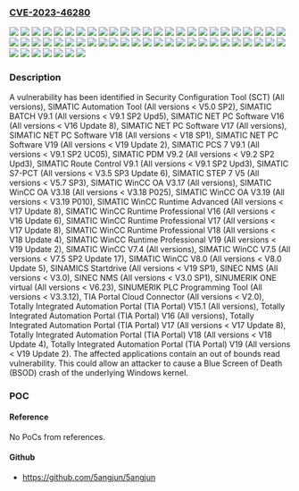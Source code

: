 ### [CVE-2023-46280](https://cve.mitre.org/cgi-bin/cvename.cgi?name=CVE-2023-46280)
![](https://img.shields.io/static/v1?label=Product&message=SIMATIC%20Automation%20Tool&color=blue)
![](https://img.shields.io/static/v1?label=Product&message=SIMATIC%20BATCH%20V9.1&color=blue)
![](https://img.shields.io/static/v1?label=Product&message=SIMATIC%20NET%20PC%20Software%20V16&color=blue)
![](https://img.shields.io/static/v1?label=Product&message=SIMATIC%20NET%20PC%20Software%20V17&color=blue)
![](https://img.shields.io/static/v1?label=Product&message=SIMATIC%20NET%20PC%20Software%20V18&color=blue)
![](https://img.shields.io/static/v1?label=Product&message=SIMATIC%20NET%20PC%20Software%20V19&color=blue)
![](https://img.shields.io/static/v1?label=Product&message=SIMATIC%20PCS%207%20V9.1&color=blue)
![](https://img.shields.io/static/v1?label=Product&message=SIMATIC%20PDM%20V9.2&color=blue)
![](https://img.shields.io/static/v1?label=Product&message=SIMATIC%20Route%20Control%20V9.1&color=blue)
![](https://img.shields.io/static/v1?label=Product&message=SIMATIC%20S7-PCT&color=blue)
![](https://img.shields.io/static/v1?label=Product&message=SIMATIC%20STEP%207%20V5&color=blue)
![](https://img.shields.io/static/v1?label=Product&message=SIMATIC%20WinCC%20OA%20V3.17&color=blue)
![](https://img.shields.io/static/v1?label=Product&message=SIMATIC%20WinCC%20OA%20V3.18&color=blue)
![](https://img.shields.io/static/v1?label=Product&message=SIMATIC%20WinCC%20OA%20V3.19&color=blue)
![](https://img.shields.io/static/v1?label=Product&message=SIMATIC%20WinCC%20Runtime%20Advanced&color=blue)
![](https://img.shields.io/static/v1?label=Product&message=SIMATIC%20WinCC%20Runtime%20Professional%20V16&color=blue)
![](https://img.shields.io/static/v1?label=Product&message=SIMATIC%20WinCC%20Runtime%20Professional%20V17&color=blue)
![](https://img.shields.io/static/v1?label=Product&message=SIMATIC%20WinCC%20Runtime%20Professional%20V18&color=blue)
![](https://img.shields.io/static/v1?label=Product&message=SIMATIC%20WinCC%20Runtime%20Professional%20V19&color=blue)
![](https://img.shields.io/static/v1?label=Product&message=SIMATIC%20WinCC%20V7.4&color=blue)
![](https://img.shields.io/static/v1?label=Product&message=SIMATIC%20WinCC%20V7.5&color=blue)
![](https://img.shields.io/static/v1?label=Product&message=SIMATIC%20WinCC%20V8.0&color=blue)
![](https://img.shields.io/static/v1?label=Product&message=SINAMICS%20Startdrive&color=blue)
![](https://img.shields.io/static/v1?label=Product&message=SINEC%20NMS&color=blue)
![](https://img.shields.io/static/v1?label=Product&message=SINUMERIK%20ONE%20virtual&color=blue)
![](https://img.shields.io/static/v1?label=Product&message=SINUMERIK%20PLC%20Programming%20Tool&color=blue)
![](https://img.shields.io/static/v1?label=Product&message=Security%20Configuration%20Tool%20(SCT)&color=blue)
![](https://img.shields.io/static/v1?label=Product&message=TIA%20Portal%20Cloud%20Connector&color=blue)
![](https://img.shields.io/static/v1?label=Product&message=Totally%20Integrated%20Automation%20Portal%20(TIA%20Portal)%20V15.1&color=blue)
![](https://img.shields.io/static/v1?label=Product&message=Totally%20Integrated%20Automation%20Portal%20(TIA%20Portal)%20V16&color=blue)
![](https://img.shields.io/static/v1?label=Product&message=Totally%20Integrated%20Automation%20Portal%20(TIA%20Portal)%20V17&color=blue)
![](https://img.shields.io/static/v1?label=Product&message=Totally%20Integrated%20Automation%20Portal%20(TIA%20Portal)%20V18&color=blue)
![](https://img.shields.io/static/v1?label=Product&message=Totally%20Integrated%20Automation%20Portal%20(TIA%20Portal)%20V19&color=blue)
![](https://img.shields.io/static/v1?label=Version&message=0%3C%20*%20&color=brighgreen)
![](https://img.shields.io/static/v1?label=Version&message=0%3C%20V16%20Update%206%20&color=brighgreen)
![](https://img.shields.io/static/v1?label=Version&message=0%3C%20V16%20Update%208%20&color=brighgreen)
![](https://img.shields.io/static/v1?label=Version&message=0%3C%20V17%20Update%208%20&color=brighgreen)
![](https://img.shields.io/static/v1?label=Version&message=0%3C%20V18%20SP1%20&color=brighgreen)
![](https://img.shields.io/static/v1?label=Version&message=0%3C%20V18%20Update%204%20&color=brighgreen)
![](https://img.shields.io/static/v1?label=Version&message=0%3C%20V19%20SP1%20&color=brighgreen)
![](https://img.shields.io/static/v1?label=Version&message=0%3C%20V19%20Update%202%20&color=brighgreen)
![](https://img.shields.io/static/v1?label=Version&message=0%3C%20V2.0%20&color=brighgreen)
![](https://img.shields.io/static/v1?label=Version&message=0%3C%20V3.0%20&color=brighgreen)
![](https://img.shields.io/static/v1?label=Version&message=0%3C%20V3.18%20P025%20&color=brighgreen)
![](https://img.shields.io/static/v1?label=Version&message=0%3C%20V3.19%20P010%20&color=brighgreen)
![](https://img.shields.io/static/v1?label=Version&message=0%3C%20V3.3.12%20&color=brighgreen)
![](https://img.shields.io/static/v1?label=Version&message=0%3C%20V3.5%20SP3%20Update%206%20&color=brighgreen)
![](https://img.shields.io/static/v1?label=Version&message=0%3C%20V5.0%20SP2%20&color=brighgreen)
![](https://img.shields.io/static/v1?label=Version&message=0%3C%20V5.7%20SP3%20&color=brighgreen)
![](https://img.shields.io/static/v1?label=Version&message=0%3C%20V6.23%20&color=brighgreen)
![](https://img.shields.io/static/v1?label=Version&message=0%3C%20V7.5%20SP2%20Update%2017%20&color=brighgreen)
![](https://img.shields.io/static/v1?label=Version&message=0%3C%20V8.0%20Update%205%20&color=brighgreen)
![](https://img.shields.io/static/v1?label=Version&message=0%3C%20V9.1%20SP2%20UC05%20&color=brighgreen)
![](https://img.shields.io/static/v1?label=Version&message=0%3C%20V9.1%20SP2%20Upd3%20&color=brighgreen)
![](https://img.shields.io/static/v1?label=Version&message=0%3C%20V9.1%20SP2%20Upd5%20&color=brighgreen)
![](https://img.shields.io/static/v1?label=Version&message=0%3C%20V9.2%20SP2%20Upd3%20&color=brighgreen)
![](https://img.shields.io/static/v1?label=Vulnerability&message=CWE-125%3A%20Out-of-bounds%20Read&color=brighgreen)

### Description

A vulnerability has been identified in Security Configuration Tool (SCT) (All versions), SIMATIC Automation Tool (All versions < V5.0 SP2), SIMATIC BATCH V9.1 (All versions < V9.1 SP2 Upd5), SIMATIC NET PC Software V16 (All versions < V16 Update 8), SIMATIC NET PC Software V17 (All versions), SIMATIC NET PC Software V18 (All versions < V18 SP1), SIMATIC NET PC Software V19 (All versions < V19 Update 2), SIMATIC PCS 7 V9.1 (All versions < V9.1 SP2 UC05), SIMATIC PDM V9.2 (All versions < V9.2 SP2 Upd3), SIMATIC Route Control V9.1 (All versions < V9.1 SP2 Upd3), SIMATIC S7-PCT (All versions < V3.5 SP3 Update 6), SIMATIC STEP 7 V5 (All versions < V5.7 SP3), SIMATIC WinCC OA V3.17 (All versions), SIMATIC WinCC OA V3.18 (All versions < V3.18 P025), SIMATIC WinCC OA V3.19 (All versions < V3.19 P010), SIMATIC WinCC Runtime Advanced (All versions < V17 Update 8), SIMATIC WinCC Runtime Professional V16 (All versions < V16 Update 6), SIMATIC WinCC Runtime Professional V17 (All versions < V17 Update 8), SIMATIC WinCC Runtime Professional V18 (All versions < V18 Update 4), SIMATIC WinCC Runtime Professional V19 (All versions < V19 Update 2), SIMATIC WinCC V7.4 (All versions), SIMATIC WinCC V7.5 (All versions < V7.5 SP2 Update 17), SIMATIC WinCC V8.0 (All versions < V8.0 Update 5), SINAMICS Startdrive (All versions < V19 SP1), SINEC NMS (All versions < V3.0), SINEC NMS (All versions < V3.0 SP1), SINUMERIK ONE virtual (All versions < V6.23), SINUMERIK PLC Programming Tool (All versions < V3.3.12), TIA Portal Cloud Connector (All versions < V2.0), Totally Integrated Automation Portal (TIA Portal) V15.1 (All versions), Totally Integrated Automation Portal (TIA Portal) V16 (All versions), Totally Integrated Automation Portal (TIA Portal) V17 (All versions < V17 Update 8), Totally Integrated Automation Portal (TIA Portal) V18 (All versions < V18 Update 4), Totally Integrated Automation Portal (TIA Portal) V19 (All versions < V19 Update 2). The affected applications contain an out of bounds read vulnerability. This could allow an attacker to cause a Blue Screen of Death (BSOD) crash of the underlying Windows kernel.

### POC

#### Reference
No PoCs from references.

#### Github
- https://github.com/5angjun/5angjun

